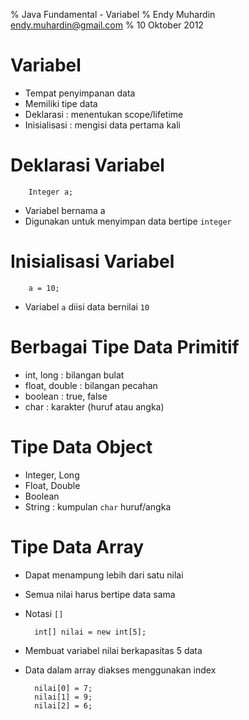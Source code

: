 % Java Fundamental - Variabel
% Endy Muhardin <endy.muhardin@gmail.com>
% 10 Oktober 2012

# Variabel #

* Tempat penyimpanan data
* Memiliki tipe data
* Deklarasi : menentukan scope/lifetime
* Inisialisasi : mengisi data pertama kali

# Deklarasi Variabel #

        Integer a;

* Variabel bernama a
* Digunakan untuk menyimpan data bertipe `integer`

# Inisialisasi Variabel #

        a = 10;

* Variabel `a` diisi data bernilai `10`

# Berbagai Tipe Data Primitif #

* int, long : bilangan bulat
* float, double : bilangan pecahan
* boolean : true, false
* char : karakter (huruf atau angka)


# Tipe Data Object #

* Integer, Long
* Float, Double
* Boolean
* String : kumpulan `char` huruf/angka

# Tipe Data Array #

* Dapat menampung lebih dari satu nilai
* Semua nilai harus bertipe data sama
* Notasi `[]`

        int[] nilai = new int[5];

* Membuat variabel nilai berkapasitas 5 data
* Data dalam array diakses menggunakan index

        nilai[0] = 7;
        nilai[1] = 9;
        nilai[2] = 6;






